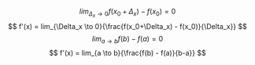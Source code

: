 $$
lim_{\Delta_x \to 0}{f(x_0 + \Delta_x) - f(x_0)} = 0
$$
$$
f'(x) = lim_{\Delta_x \to 0}{\frac{f(x_0+\Delta_x) - f(x_0)}{\Delta_x}}
$$
$$
lim_{a \to b}{f(b) - f(a)} = 0
$$
$$
f'(x) = lim_{a \to b}{\frac{f(b) - f(a)}{b-a}}
$$
